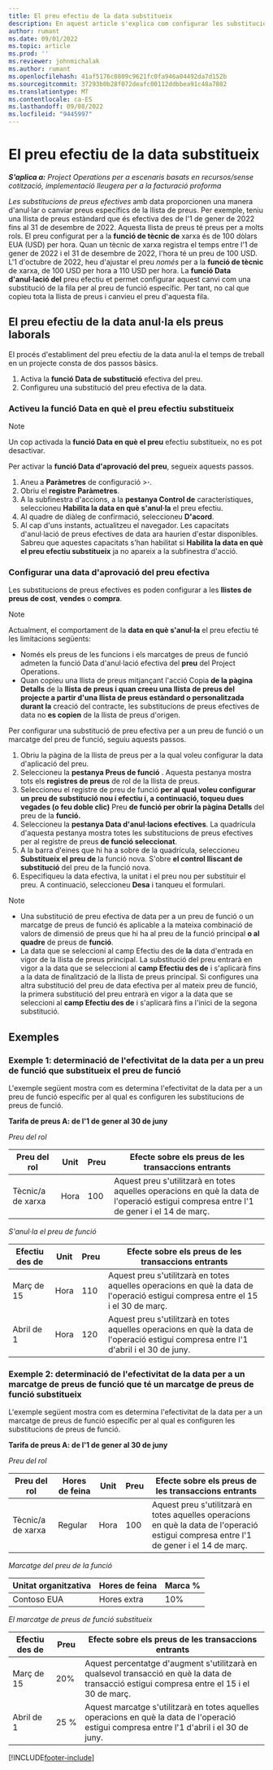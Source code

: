 ```yaml
---
title: El preu efectiu de la data substitueix
description: En aquest article s'explica com configurar les substitucions de preus per a preus específics a la llista de preus.
author: rumant
ms.date: 09/01/2022
ms.topic: article
ms.prod: ''
ms.reviewer: johnmichalak
ms.author: rumant
ms.openlocfilehash: 41af5176c0809c9621fc0fa946a04492da7d152b
ms.sourcegitcommit: 37293b0b28f072deafc00112ddbbea91c48a7802
ms.translationtype: MT
ms.contentlocale: ca-ES
ms.lasthandoff: 09/08/2022
ms.locfileid: "9445997"
---
```

# <a name="date-effective-price-overrides"></a>El preu efectiu de la data substitueix 

_**S'aplica a:** Project Operations per a escenaris basats en recursos/sense cotització, implementació lleugera per a la facturació proforma_

*Les substitucions de preus efectives* amb data proporcionen una manera d'anul·lar o canviar preus específics de la llista de preus. Per exemple, teniu una llista de preus estàndard que és efectiva des de l'1 de gener de 2022 fins al 31 de desembre de 2022. Aquesta llista de preus té preus per a molts rols. El preu configurat per a la **funció de tècnic de** xarxa és de 100 dòlars EUA (USD) per hora. Quan un tècnic de xarxa registra el temps entre l'1 de gener de 2022 i el 31 de desembre de 2022, l'hora té un preu de 100 USD. L'1 d'octubre de 2022, heu d'ajustar el preu *només* per a la **funció de tècnic** de xarxa, de 100 USD per hora a 110 USD per hora. La **funció Data d'anul·lació del** preu efectiu et permet configurar aquest canvi com una substitució de la fila per al preu de funció específic. Per tant, no cal que copieu tota la llista de preus i canvieu el preu d'aquesta fila.

## <a name="date-effective-price-overrides-for-labor-pricing"></a>El preu efectiu de la data anul·la els preus laborals

El procés d'establiment del preu efectiu de la data anul·la el temps de treball en un projecte consta de dos passos bàsics.

1. Activa la **funció Data de substitució** efectiva del preu.
1. Configureu una substitució del preu efectiva de la data.

### <a name="enable-the-date-effective-price-overrides-feature"></a>Activeu la funció Data en què el preu efectiu substitueix

> [!NOTE]
> Un cop activada la **funció Data en què el preu** efectiu substitueix, no es pot desactivar.

Per activar la **funció Data d'aprovació del preu**, segueix aquests passos.

1. Aneu a **Paràmetres** de configuració \>**·**.
1. Obriu el **registre Paràmetres**.
1. A la subfinestra d'accions, a la **pestanya Control de** característiques, seleccioneu **Habilita la data en què s'anul·la** el preu efectiu.
1. Al quadre de diàleg de confirmació, seleccioneu **D'acord**.
1. Al cap d'uns instants, actualitzeu el navegador. Les capacitats d'anul·lació de preus efectives de data ara haurien d'estar disponibles. Sabreu que aquestes capacitats s'han habilitat si **Habilita la data en què el preu efectiu substitueix** ja no apareix a la subfinestra d'acció.

### <a name="set-up-a-date-effective-price-override"></a>Configurar una data d'aprovació del preu efectiva

Les substitucions de preus efectives es poden configurar a les **llistes de preus de cost**, **vendes** o **compra**.

> [!NOTE]
>Actualment, el comportament de la **data en què s'anul·la** el preu efectiu té les limitacions següents:
>
> - Només els preus de les funcions i els marcatges de preus de funció admeten la funció Data d'anul·lació efectiva del **preu** del Project Operations.
> - Quan copieu una llista de preus mitjançant l'acció Copia **de la pàgina Detalls** de la **llista de preus i quan creeu una llista de preus del projecte a partir d'una llista de preus estàndard o personalitzada durant la** creació del contracte, les substitucions de preus efectives de data no **es copien** de la llista de preus d'origen.

Per configurar una substitució de preu efectiva per a un preu de funció o un marcatge del preu de funció, seguiu aquests passos.

1. Obriu la pàgina de la llista de preus per a la qual voleu configurar la data d'aplicació del preu.
1. Seleccioneu la **pestanya Preus de funció** . Aquesta pestanya mostra tots els **registres de preus** de rol de la llista de preus.
1. Seleccioneu el registre de preu de funció **per al qual voleu configurar un preu de substitució nou i efectiu i, a continuació, toqueu dues vegades (o feu doble clic)** Preu **de funció per obrir la pàgina Detalls** del preu de la **funció.**
1. Seleccioneu la **pestanya Data d'anul·lacions efectives**. La quadrícula d'aquesta pestanya mostra totes les substitucions de preus efectives per al registre de preus **de funció seleccionat**.
1. A la barra d'eines que hi ha a sobre de la quadrícula, seleccioneu **Substitueix el preu de** la funció nova. S'obre **el control lliscant de substitució** del preu de la funció nova.
1. Especifiqueu la data efectiva, la unitat i el preu nou per substituir el preu. A continuació, seleccioneu **Desa** i tanqueu el formulari.

> [!NOTE]
> - Una substitució de preu efectiva de data per a un preu de funció o un marcatge de preus de funció és aplicable a la mateixa combinació de valors de dimensió de preus que hi ha al preu de la funció principal **o al quadre** de preus de **funció**.
> - La data que se seleccioni al camp Efectiu des de **la** data d'entrada en vigor de la llista de preus principal. La substitució del preu entrarà en vigor a la data que se seleccioni al **camp Efectiu des de** i s'aplicarà fins a la data de finalització de la llista de preus principal. Si configures una altra substitució del preu de data efectiva per al mateix preu de funció, la primera substitució del preu entrarà en vigor a la data que se seleccioni al **camp Efectiu des de** i s'aplicarà fins a l'inici de la segona substitució.

## <a name="examples"></a>Exemples

### <a name="example-1-determining-date-effectivity-for-a-role-price-that-has-role-price-overrides"></a>Exemple 1: determinació de l'efectivitat de la data per a un preu de funció que substitueix el preu de funció

L'exemple següent mostra com es determina l'efectivitat de la data per a un preu de funció específic per al qual es configuren les substitucions de preus de funció.

**Tarifa de preus A: de l'1 de gener al 30 de juny**

*Preu del rol*

| Preu del rol | Unit | Preu | Efecte sobre els preus de les transaccions entrants |
|---|---|---|---|
| Tècnic/a de xarxa | Hora | 100 | Aquest preu s'utilitzarà en totes aquelles operacions en què la data de l'operació estigui compresa entre l'1 de gener i el 14 de març. |

*S'anul·la el preu de funció*

| Efectiu des de | Unit | Preu | Efecte sobre els preus de les transaccions entrants |
|---|---|---|---|
| Març de 15 | Hora | 110 | Aquest preu s'utilitzarà en totes aquelles operacions en què la data de l'operació estigui compresa entre el 15 i el 30 de març. |
| Abril de 1 | Hora | 120 | Aquest preu s'utilitzarà en totes aquelles operacions en què la data de l'operació estigui compresa entre l'1 d'abril i el 30 de juny. |

### <a name="example-2-determining-date-effectivity-for-a-role-price-markup-that-has-role-price-markup-overrides"></a>Exemple 2: determinació de l'efectivitat de la data per a un marcatge de preus de funció que té un marcatge de preus de funció substitueix

L'exemple següent mostra com es determina l'efectivitat de la data per a un marcatge de preus de funció específic per al qual es configuren les substitucions de preus de funció.

**Tarifa de preus A: de l'1 de gener al 30 de juny**

*Preu del rol*

| Preu del rol | Hores de feina | Unit | Preu | Efecte sobre els preus de les transaccions entrants |
|---|---|---|---|---|
| Tècnic/a de xarxa | Regular | Hora | 100 | Aquest preu s'utilitzarà en totes aquelles operacions en què la data de l'operació estigui compresa entre l'1 de gener i el 14 de març. |

*Marcatge del preu de la funció*

| Unitat organitzativa | Hores de feina | Marca % |
|---|---|---|
| Contoso EUA | Hores extra | 10% |

*El marcatge de preus de funció substitueix*

| Efectiu des de | Preu | Efecte sobre els preus de les transaccions entrants |
|---|---|---|
| Març de 15 | 20% | Aquest percentatge d'augment s'utilitzarà en qualsevol transacció en què la data de transacció estigui compresa entre el 15 i el 30 de març. |
| Abril de 1 | 25 % | Aquest marcatge s'utilitzarà en totes aquelles operacions en què la data de l'operació estigui compresa entre l'1 d'abril i el 30 de juny. |

[!INCLUDE[footer-include](../includes/footer-banner.md)]
